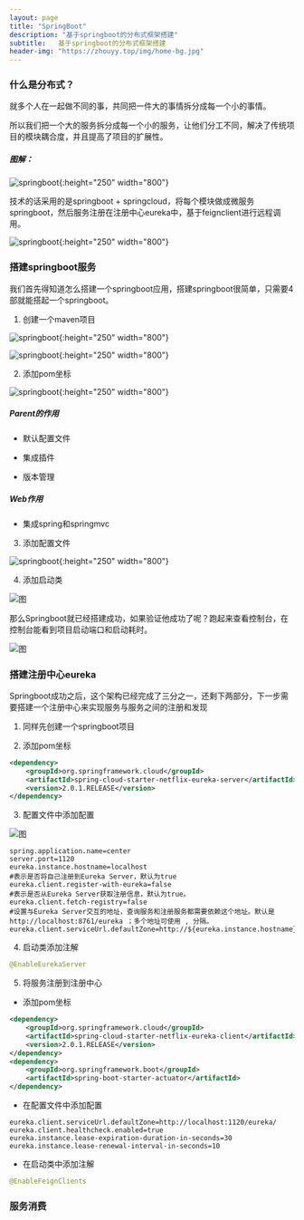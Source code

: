 ```yaml
---
layout: page
title: "SpringBoot"
description: "基于springboot的分布式框架搭建"
subtitle:  	基于springboot的分布式框架搭建
header-img: "https://zhouyy.top/img/home-bg.jpg"
---
```


### 什么是分布式？

就多个人在一起做不同的事，共同把一件大的事情拆分成每一个小的事情。

所以我们把一个大的服务拆分成每一个小的服务，让他们分工不同，解决了传统项目的模块耦合度，并且提高了项目的扩展性。

##### 图解：

![springboot](https://zhouyy.top/img/springboot/分布式.png){:height="250" width="800"}

技术的话采用的是springboot + springcloud，将每个模块做成微服务springboot，然后服务注册在注册中心eureka中，基于feignclient进行远程调用。

![springboot](https://zhouyy.top/img/springboot/a.png){:height="250" width="800"}

### 搭建springboot服务

我们首先得知道怎么搭建一个springboot应用，搭建springboot很简单，只需要4部就能搭起一个springboot。

1. 创建一个maven项目

![springboot](https://zhouyy.top/img/springboot/创建maven项目.png){:height="250" width="800"}

![springboot](https://zhouyy.top/img/springboot/maven项目.png){:height="250" width="800"}

2. 添加pom坐标

![springboot](https://zhouyy.top/img/springboot/添加pom坐标.png){:height="250" width="800"}

##### Parent的作用

- 默认配置文件

- 集成插件

- 版本管理

##### Web作用

 - 集成spring和springmvc

3. 添加配置文件

![springboot](https://zhouyy.top/img/springboot/添加properties配置文件.png){:height="250" width="800"}

4. 添加启动类

![图]()

那么Springboot就已经搭建成功，如果验证他成功了呢？跑起来查看控制台，在控制台能看到项目启动端口和启动耗时。

![图]()

### 搭建注册中心eureka

Springboot成功之后，这个架构已经完成了三分之一，还剩下两部分，下一步需要搭建一个注册中心来实现服务与服务之间的注册和发现

1. 同样先创建一个springboot项目

2. 添加pom坐标

```xml
<dependency>
    <groupId>org.springframework.cloud</groupId>
    <artifactId>spring-cloud-starter-netflix-eureka-server</artifactId>
    <version>2.0.1.RELEASE</version>
</dependency>
```

3. 配置文件中添加配置

![图]()

```properties
spring.application.name=center
server.port=1120
eureka.instance.hostname=localhost
#表示是否将自己注册到Eureka Server，默认为true
eureka.client.register-with-eureka=false
#表示是否从Eureka Server获取注册信息，默认为true。
eureka.client.fetch-registry=false
#设置与Eureka Server交互的地址，查询服务和注册服务都需要依赖这个地址。默认是http://localhost:8761/eureka ；多个地址可使用 , 分隔。
eureka.client.serviceUrl.defaultZone=http://${eureka.instance.hostname}:${server.port}/eureka/
```

4. 启动类添加注解

```java
@EnableEurekaServer
```

5. 将服务注册到注册中心

- 添加pom坐标

```xml
<dependency>
    <groupId>org.springframework.cloud</groupId>
    <artifactId>spring-cloud-starter-netflix-eureka-client</artifactId>
    <version>2.0.1.RELEASE</version>
</dependency>
<dependency>
    <groupId>org.springframework.boot</groupId>
    <artifactId>spring-boot-starter-actuator</artifactId>
</dependency>
```

- 在配置文件中添加配置

```properties
eureka.client.serviceUrl.defaultZone=http://localhost:1120/eureka/
eureka.client.healthcheck.enabled=true
eureka.instance.lease-expiration-duration-in-seconds=30
eureka.instance.lease-renewal-interval-in-seconds=10
```

- 在启动类中添加注解

```java
@EnableFeignClients
```

### 服务消费
